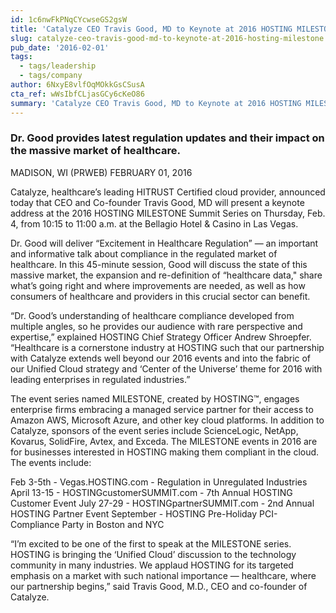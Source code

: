 ```yaml
---
id: 1c6nwFkPNqCYcwseGS2gsW
title: 'Catalyze CEO Travis Good, MD to Keynote at 2016 HOSTING MILESTONE'
slug: catalyze-ceo-travis-good-md-to-keynote-at-2016-hosting-milestone
pub_date: '2016-02-01'
tags:
  - tags/leadership
  - tags/company
author: 6NxyE8vlfOqMOkkGsCSusA
cta_ref: wWsIbfCLjasGCy6cKeO86
summary: 'Catalyze CEO Travis Good, MD to Keynote at 2016 HOSTING MILESTONE'
---
```


### Dr. Good provides latest regulation updates and their impact on the massive market of healthcare.

MADISON, WI (PRWEB) FEBRUARY 01, 2016

Catalyze, healthcare’s leading HITRUST Certified cloud provider, announced today that CEO and Co-founder Travis Good, MD will present a keynote address at the 2016 HOSTING MILESTONE Summit Series on Thursday, Feb. 4, from 10:15 to 11:00 a.m. at the Bellagio Hotel & Casino in Las Vegas.

Dr. Good will deliver “Excitement in Healthcare Regulation” — an important and informative talk about compliance in the regulated market of healthcare. In this 45-minute session, Good will discuss the state of this massive market, the expansion and re-definition of “healthcare data," share what’s going right and where improvements are needed, as well as how consumers of healthcare and providers in this crucial sector can benefit.

“Dr. Good’s understanding of healthcare compliance developed from multiple angles, so he provides our audience with rare perspective and expertise,” explained HOSTING Chief Strategy Officer Andrew Shroepfer. “Healthcare is a cornerstone industry at HOSTING such that our partnership with Catalyze extends well beyond our 2016 events and into the fabric of our Unified Cloud strategy and ‘Center of the Universe’ theme for 2016 with leading enterprises in regulated industries.”

The event series named MILESTONE, created by HOSTING™, engages enterprise firms embracing a managed service partner for their access to Amazon AWS, Microsoft Azure, and other key cloud platforms. In addition to Catalyze, sponsors of the event series include ScienceLogic, NetApp, Kovarus, SolidFire, Avtex, and Exceda. The MILESTONE events in 2016 are for businesses interested in HOSTING making them compliant in the cloud. The events include:

Feb 3-5th - Vegas.HOSTING.com - Regulation in Unregulated Industries
April 13-15 - HOSTINGcustomerSUMMIT.com - 7th Annual HOSTING Customer Event
July 27-29 - HOSTINGpartnerSUMMIT.com - 2nd Annual HOSTING Partner Event
September - HOSTING Pre-Holiday PCI-Compliance Party in Boston and NYC

“I’m excited to be one of the first to speak at the MILESTONE series. HOSTING is bringing the ‘Unified Cloud’ discussion to the technology community in many industries. We applaud HOSTING for its targeted emphasis on a market with such national importance — healthcare, where our partnership begins,” said Travis Good, M.D., CEO and co-founder of Catalyze.

  